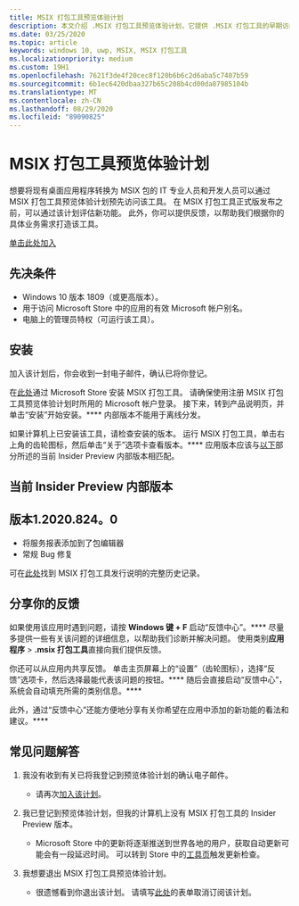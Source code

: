 ```yaml
---
title: MSIX 打包工具预览体验计划
description: 本文介绍 .MSIX 打包工具预览体验计划，它提供 .MSIX 打包工具的早期访问版本。
ms.date: 03/25/2020
ms.topic: article
keywords: windows 10, uwp, MSIX, MSIX 打包工具
ms.localizationpriority: medium
ms.custom: 19H1
ms.openlocfilehash: 7621f3de4f20cec8f120b6b6c2d6aba5c7407b59
ms.sourcegitcommit: 6b1ec6420dbaa327b65c208b4cd00da87985104b
ms.translationtype: MT
ms.contentlocale: zh-CN
ms.lasthandoff: 08/29/2020
ms.locfileid: "89090825"
---
```

# <a name="msix-packaging-tool-insider-program"></a>MSIX 打包工具预览体验计划

想要将现有桌面应用程序转换为 MSIX 包的 IT 专业人员和开发人员可以通过 MSIX 打包工具预览体验计划预先访问该工具。 在 MSIX 打包工具正式版发布之前，可以通过该计划评估新功能。 此外，你可以提供反馈，以帮助我们根据你的具体业务需求打造该工具。 

<div class="nextstepaction"><p><a class="x-hidden-focus" href="https://aka.ms/MSIXPackagingPreviewProgram" data-linktype="external">单击此处加入</a></p></div>

## <a name="prerequisites"></a>先决条件

- Windows 10 版本 1809（或更高版本）。
- 用于访问 Microsoft Store 中的应用的有效 Microsoft 帐户别名。
- 电脑上的管理员特权（可运行该工具）。

## <a name="install"></a>安装

加入该计划后，你会收到一封电子邮件，确认已将你登记。 

在[此处](https://www.microsoft.com/en-us/p/msix-packaging-tool/9n5lw3jbcxkf)通过 Microsoft Store 安装 MSIX 打包工具。 请确保使用注册 MSIX 打包工具预览体验计划时所用的 Microsoft 帐户登录。 接下来，转到产品说明页，并单击“安装”开始安装。**** 内部版本不能用于离线分发。

如果计算机上已安装该工具，请检查安装的版本。 运行 MSIX 打包工具，单击右上角的齿轮图标，然后单击“关于”选项卡查看版本。**** 应用版本应该与[以下](#current-insider-preview-build)部分所述的当前 Insider Preview 内部版本相匹配。

## <a name="current-insider-preview-build"></a>当前 Insider Preview 内部版本

## <a name="version-120208240"></a>版本1.2020.824。0
- 将服务报表添加到了包编辑器
- 常规 Bug 修复

可在[此处](release-notes/history.md)找到 MSIX 打包工具发行说明的完整历史记录。

## <a name="share-your-feedback"></a>分享你的反馈

如果使用该应用时遇到问题，请按 **Windows 键 + F** 启动“反馈中心”。**** 尽量多提供一些有关该问题的详细信息，以帮助我们诊断并解决问题。 使用类别**应用程序**  >  **.msix 打包工具**直接向我们提供反馈。

你还可以从应用内共享反馈。 单击主页屏幕上的“设置”（齿轮图标），选择“反馈”选项卡，然后选择最能代表该问题的按钮。**** 随后会直接启动“反馈中心”，系统会自动填充所需的类别信息。**** 

此外，通过“反馈中心”还能方便地分享有关你希望在应用中添加的新功能的看法和建议。****  

## <a name="faqs"></a>常见问题解答

1. 我没有收到有关已将我登记到预览体验计划的确认电子邮件。 
    - 请再次[加入该计划](https://aka.ms/MSIXPackagingPreviewProgram)。  

2. 我已登记到预览体验计划，但我的计算机上没有 MSIX 打包工具的 Insider Preview 版本。 
    - Microsoft Store 中的更新将逐渐推送到世界各地的用户，获取自动更新可能会有一段延迟时间。 可以转到 Store 中的[工具页](https://www.microsoft.com/en-us/p/msix-packaging-tool/9n5lw3jbcxkf)触发更新检查。 
3. 我想要退出 MSIX 打包工具预览体验计划。 
    - 很遗憾看到你退出该计划。 请填写[此处](https://forms.office.com/Pages/ResponsePage.aspx?id=v4j5cvGGr0GRqy180BHbR-NSOqDz219PqoOqk5qxQEZUMlEwNVNKMDhNUVlKOVpTRTlVWFhMMThLQy4u)的表单取消订阅该计划。 
